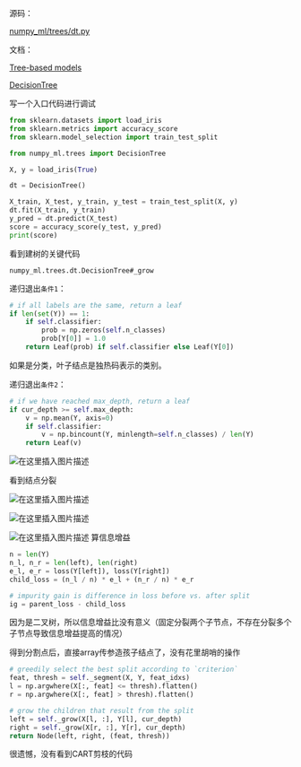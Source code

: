 源码：

[numpy_ml/trees/dt.py](https://github.com/ddbourgin/numpy-ml/blob/master/numpy_ml/trees/dt.py)

文档：

[Tree-based models](https://numpy-ml.readthedocs.io/en/latest/numpy_ml.trees.html)

[DecisionTree](https://numpy-ml.readthedocs.io/en/latest/numpy_ml.trees.dt.html)



写一个入口代码进行调试

```python
from sklearn.datasets import load_iris
from sklearn.metrics import accuracy_score
from sklearn.model_selection import train_test_split

from numpy_ml.trees import DecisionTree

X, y = load_iris(True)

dt = DecisionTree()

X_train, X_test, y_train, y_test = train_test_split(X, y)
dt.fit(X_train, y_train)
y_pred = dt.predict(X_test)
score = accuracy_score(y_test, y_pred)
print(score)
```

看到建树的关键代码

`numpy_ml.trees.dt.DecisionTree#_grow`

递归退出`条件1`：

```python
# if all labels are the same, return a leaf
if len(set(Y)) == 1:
    if self.classifier:
        prob = np.zeros(self.n_classes)
        prob[Y[0]] = 1.0
    return Leaf(prob) if self.classifier else Leaf(Y[0])
```

如果是分类，叶子结点是独热码表示的类别。


递归退出`条件2`：

```python
# if we have reached max_depth, return a leaf
if cur_depth >= self.max_depth:
    v = np.mean(Y, axis=0)
    if self.classifier:
        v = np.bincount(Y, minlength=self.n_classes) / len(Y)
    return Leaf(v)
```

![在这里插入图片描述](https://img-blog.csdnimg.cn/20210126201743250.png)

看到结点分裂


![在这里插入图片描述](https://img-blog.csdnimg.cn/20210126202652777.png?)

![在这里插入图片描述](https://img-blog.csdnimg.cn/20210126203224844.png)

![在这里插入图片描述](https://img-blog.csdnimg.cn/20210126203640449.png)
算信息增益

```python
n = len(Y)
n_l, n_r = len(left), len(right)
e_l, e_r = loss(Y[left]), loss(Y[right])
child_loss = (n_l / n) * e_l + (n_r / n) * e_r

# impurity gain is difference in loss before vs. after split
ig = parent_loss - child_loss
```

因为是二叉树，所以信息增益比没有意义（固定分裂两个子节点，不存在分裂多个子节点导致信息增益提高的情况）

得到分割点后，直接array传参造孩子结点了，没有花里胡哨的操作

```python
# greedily select the best split according to `criterion`
feat, thresh = self._segment(X, Y, feat_idxs)
l = np.argwhere(X[:, feat] <= thresh).flatten()
r = np.argwhere(X[:, feat] > thresh).flatten()

# grow the children that result from the split
left = self._grow(X[l, :], Y[l], cur_depth)
right = self._grow(X[r, :], Y[r], cur_depth)
return Node(left, right, (feat, thresh))
```

很遗憾，没有看到CART剪枝的代码
